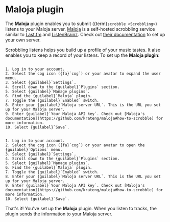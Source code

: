 # Maloja plugin

The __Maloja__ plugin enables you to submit ({term}`scrobble <Scrobbling>`) listens to your Maloja server. [Maloja](https://github.com/krateng/maloja) is a self-hosted scrobbling service similar to [Last.fm](https://last.fm) and [ListenBrainz](https://listenbrainz.org). Check out [their documentation](https://github.com/krateng/maloja#how-to-install) to set up your own server.

Scrobbling listens helps you build up a profile of your music tastes. It also enables you to keep a record of your listens. To set up the __Maloja plugin__:

```{tabbed} Desktop

1. Log in to your account.
2. Select the cog icon ({fa}`cog`) or your avatar to expand the user menu.
3. Select {guilabel}`Settings`.
4. Scroll down to the {guilabel}`Plugins` section.
5. Select {guilabel}`Manage plugins`.
6. Find the {guilabel}`Maloja` plugin.
7. Toggle the {guilabel}`Enabled` switch.
8. Enter your {guilabel}`Maloja server URL`. This is the URL you set up for your Maloja server.
9. Enter {guilabel}`Your Maloja API key`. Check out [Maloja's documentation](https://github.com/krateng/maloja#how-to-scrobble) for more information.
10. Select {guilabel}`Save`.

```

```{tabbed} Mobile

1. Log in to your account.
2. Select the cog icon ({fa}`cog`) or your avatar to open the {guilabel}`Options` menu.
3. Select {guilabel}`Settings`.
4. Scroll down to the {guilabel}`Plugins` section.
5. Select {guilabel}`Manage plugins`.
6. Find the {guilabel}`Maloja` plugin.
7. Toggle the {guilabel}`Enabled` switch.
8. Enter your {guilabel}`Maloja server URL`. This is the URL you set up for your Maloja server.
9. Enter {guilabel}`Your Maloja API key`. Check out [Maloja's documentation](https://github.com/krateng/maloja#how-to-scrobble) for more information.
10. Select {guilabel}`Save`.

```

That's it! You've set up the __Maloja__ plugin. When you listen to tracks, the plugin sends the information to your Maloja server.

